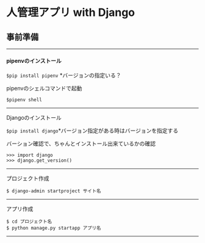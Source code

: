 # 人管理アプリ with Django
## 事前準備
---
#### pipenvのインストール

`$pip install pipenv`
*バージョンの指定いる？

pipenvのシェルコマンドで起動

`$pipenv shell`

---
Djangoのインストール

`$pip install django`*バージョン指定がある時はバージョンを指定する

バーション確認で、ちゃんとインストール出来ているかの確認

```
>>> import django
>>> django.get_version()
```
---
プロジェクト作成

`$ django-admin startproject サイト名`

---

アプリ作成
```
$ cd プロジェクト名
$ python manage.py startapp アプリ名
```

___

